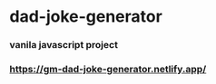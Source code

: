 # dad-joke-generator

### vanila javascript project

### https://gm-dad-joke-generator.netlify.app/
